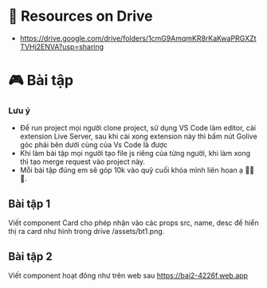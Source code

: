 # 💾 Resources on Drive

- https://drive.google.com/drive/folders/1cmG9AmqmKR8rKaKwaPRGXZtTVHj2ENVA?usp=sharing

# 🎮 Bài tập

### Lưu ý

- Để run project mọi người clone project, sử dụng VS Code làm editor, cài extension Live Server, sau khi cài xong extension này thì bấm nút Golive góc phải bên dưới cùng của Vs Code là được
- Khi làm bài tập mọi người tạo file js riêng của từng người, khi làm xong thì tạo merge request vào project này.
- Mỗi bài tập đúng em sẽ góp 10k vào quỹ cuối khóa mình liên hoan ạ 🍻🍻🍻.

## Bài tập 1

Viết component Card cho phép nhận vào các props src, name, desc để hiển thị ra card như hình trong drive /assets/bt1.png.

## Bài tập 2

Viết component hoạt đông như trên web sau https://bai2-4226f.web.app
